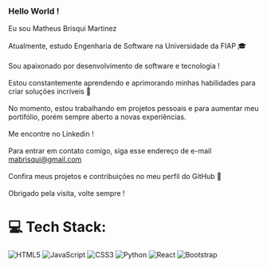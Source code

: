 ### Hello World !

Eu sou Matheus Brisqui Martinez<br><br>Atualmente, estudo Engenharia de Software na Universidade da FIAP 🎓 <br><br>Sou apaixonado por desenvolvimento de software e tecnologia !<br><br>Estou constantemente aprendendo e aprimorando minhas habilidades para criar soluções incríveis 🚀 <br><br>No momento, estou trabalhando em projetos pessoais e para aumentar meu portifólio, porém sempre aberto a novas experiências.<br><br>Me encontre no Linkedin ! <br><br>Para entrar em contato comigo, siga esse endereço de e-mail mabrisqui@gmail.com<br><br>Confira meus projetos e contribuições no meu perfil do GitHub 📄 <br><br>Obrigado pela visita, volte sempre !
 
 
# 💻 Tech Stack:
![HTML5](https://img.shields.io/badge/html5-%23E34F26.svg?style=for-the-badge&logo=html5&logoColor=white) ![JavaScript](https://img.shields.io/badge/javascript-%23323330.svg?style=for-the-badge&logo=javascript&logoColor=%23F7DF1E) ![CSS3](https://img.shields.io/badge/css3-%231572B6.svg?style=for-the-badge&logo=css3&logoColor=white) ![Python](https://img.shields.io/badge/python-3670A0?style=for-the-badge&logo=python&logoColor=ffdd54) ![React](https://img.shields.io/badge/react-%2320232a.svg?style=for-the-badge&logo=react&logoColor=%2361DAFB) ![Bootstrap](https://img.shields.io/badge/bootstrap-%238511FA.svg?style=for-the-badge&logo=bootstrap&logoColor=white)
